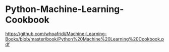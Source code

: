 # Python-Machine-Learning-Cookbook

https://github.com/whoafridi/Machine-Learning-Books/blob/master/book/Python%20Machine%20Learning%20Cookbook.pdf
